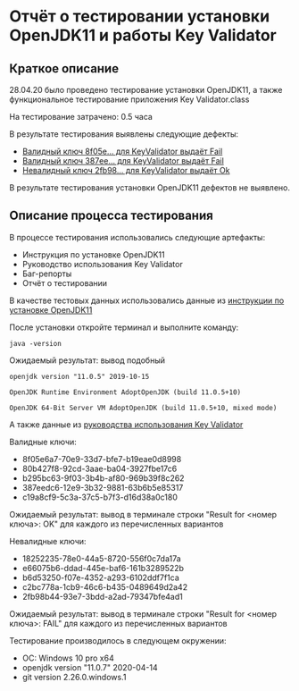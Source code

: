 # Отчёт о тестировании установки OpenJDK11 и работы Key Validator

## Краткое описание

28.04.20 было проведено тестирование установки OpenJDK11, а также  функциональное тестирование приложения Key Validator.class

На тестирование затрачено: 0.5 часа

В результате тестирования выявлены следующие дефекты:
* [Валидный ключ 8f05e... для KeyValidator выдаёт Fail](https://github.com/Ksenia-Ling/JavaHW-1.1/issues/1) 
* [Валидный ключ 387ee... для KeyValidator выдаёт Fail](https://github.com/Ksenia-Ling/JavaHW-1.1/issues/2) 
* [Невалидный ключ 2fb98... для KeyValidator выдаёт Ok](https://github.com/Ksenia-Ling/JavaHW-1.1/issues/3) 

В результате тестирования установки OpenJDK11 дефектов не выявлено.
## Описание процесса тестирования

В процессе тестирования использовались следующие артефакты:
* Инструкция по установке OpenJDK11
* Руководство использования Key Validator
* Баг-репорты
* Отчёт о тестировании


В качестве тестовых данных использовались данные из [инструкции по установке OpenJDK11](https://github.com/netology-code/javaqa-homeworks/blob/master/intro/openjdk11-manual.md)

После установки откройте терминал и выполните команду:

```
java -version
```

Ожидаемый результат: вывод подобный 

```
openjdk version "11.0.5" 2019-10-15 

OpenJDK Runtime Environment AdoptOpenJDK (build 11.0.5+10)

OpenJDK 64-Bit Server VM AdoptOpenJDK (build 11.0.5+10, mixed mode)
```

 А также данные из [руководства использования Key Validator](https://github.com/netology-code/javaqa-homeworks/blob/master/intro/user-manual.md)

Валидные ключи:

- 8f05e6a7-70e9-33d7-bfe7-b19eae0d8998
- 80b427f8-92cd-3aae-ba04-3927fbe17c6
- b295bc63-9f03-3b4b-af80-969b39f8c262
- 387eedc6-12e9-3b32-9881-63b6b5e85317
- c19a8cf9-5c3a-37c5-b7f3-d16d38a0c180

Ожидаемый результат: вывод в терминале строки "Result for <номер ключа>: OK" для каждого из перечисленных вариантов

Невалидные ключи:

- 18252235-78e0-44a5-8720-556f0c7da17a
- e66075b6-ddad-445e-baf6-161b3289522b
- b6d53250-f07e-4352-a293-6102ddf7f1ca
- c2bc778a-1cb9-46c6-b435-0489649d2a42
- 2fb98b44-93e7-3bdd-a2ad-79347bfe4ad1

Ожидаемый результат: вывод в терминале строки "Result for <номер ключа>: FAIL" для каждого из перечисленных вариантов

Тестирование производилось в следующем окружении:
* ОС: Windows 10 pro x64
* openjdk version "11.0.7" 2020-04-14
* git version 2.26.0.windows.1